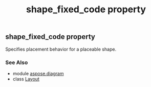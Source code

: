 ﻿---
title: shape_fixed_code property
second_title: Aspose.Diagram for Python via .NET API References
description: 
type: docs
weight: 110
url: /python-net/aspose.diagram/layout/shape_fixed_code/
is_root: false
---

## shape_fixed_code property


Specifies placement behavior for a placeable shape.

### See Also
* module [aspose.diagram](../../)
* class [Layout](/diagram/python-net/aspose.diagram/layout)
